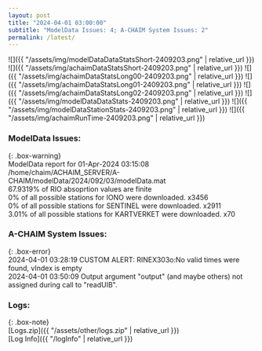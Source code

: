 ```yaml
---
layout: post
title: "2024-04-01 03:00:00"
subtitle: "ModelData Issues: 4; A-CHAIM System Issues: 2"
permalink: /latest/
---
```


![]({{ "/assets/img/modelDataDataStatsShort-2409203.png" | relative_url }})
![]({{ "/assets/img/achaimDataStatsShort-2409203.png" | relative_url }})
![]({{ "/assets/img/achaimDataStatsLong00-2409203.png" | relative_url }})
![]({{ "/assets/img/achaimDataStatsLong01-2409203.png" | relative_url }})
![]({{ "/assets/img/achaimDataStatsLong02-2409203.png" | relative_url }})
![]({{ "/assets/img/modelDataDataStats-2409203.png" | relative_url }})
![]({{ "/assets/img/modelDataStationStats-2409203.png" | relative_url }})
![]({{ "/assets/img/achaimRunTime-2409203.png" | relative_url }})


### ModelData Issues:  
  
{: .box-warning}  
 ModelData report for 01-Apr-2024 03:15:08   
 /home/chaim/ACHAIM_SERVER/A-CHAIM/modelData/2024/092/03/modelData.mat   
 67.9319% of RIO absoprtion values are finite   
 0% of all possible stations for IONO were downloaded. x3456   
 0% of all possible stations for SENTINEL were downloaded. x2911   
 3.01% of all possible stations for KARTVERKET were downloaded. x70   
  
### A-CHAIM System Issues:  
  
{: .box-error}  
2024-04-01 03:28:19 CUSTOM ALERT: RINEX303o:No valid times were found, vIndex is empty  
2024-04-01 03:50:09 Output argument "output" (and maybe others) not assigned during call to "readUIB".  

### Logs:  
  
{: .box-note}  
[Logs.zip]({{ "/assets/other/logs.zip" | relative_url }})  
[Log Info]({{ "/logInfo" | relative_url }})  
